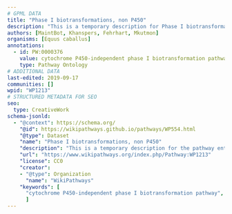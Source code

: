 ```yaml
---
# GPML DATA
title: "Phase I biotransformations, non P450"
description: "This is a temporary description for Phase I biotransformations, non P450"
authors: [MaintBot, Khanspers, Fehrhart, Mkutmon]
organisms: [Equus caballus]
annotations:
  - id: PW:0000376
    value: cytochrome P450-independent phase I biotransformation pathway
    type: Pathway Ontology
# ADDITIONAL DATA
last-edited: 2019-09-17
communities: []
wpid: "WP1213"
# STRUCTURED METADATA FOR SEO
seo:
  type: CreativeWork
schema-jsonld:
  - "@context": https://schema.org/
    "@id": https://wikipathways.github.io/pathways/WP554.html
    "@type": Dataset
    "name": "Phase I biotransformations, non P450"
    "description": "This is a temporary description for the pathway entitled: Phase I biotransformations, non P450"
    "url": "https://www.wikipathways.org/index.php/Pathway:WP1213"
    "license": CC0
    "creator":
    - "@type": Organization
      "name": "WikiPathways"
    "keywords": [
      "cytochrome P450-independent phase I biotransformation pathway",
      ]
---
```

